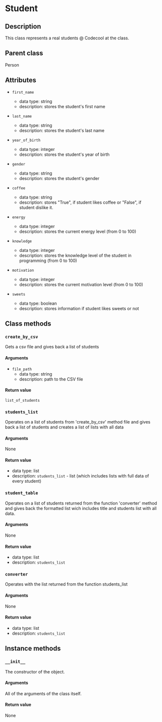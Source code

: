 # Student

## Description
This class represents a real students @ Codecool at the class.

## Parent class
Person

## Attributes
  

* ```first_name```
  * data type: string
  * description: stores the student's first name

* ```last_name```
  * data type: string
  * description: stores the student's last name

* ```year_of_birth```
  * data type: integer
  * description: stores the student's year of birth   
  
* ```gender```
  * data type: string
  * description: stores the student's gender

* ```coffee```
  * data type: string
  * description: stores "True", if student likes coffee or "False", if student dislike it.

* ```energy```
  * data type: integer
  * description: stores the current energy level (from 0 to 100)

* ```knowledge```
  * data type: integer
  * description: stores the knowledge level of the student in programming (from 0 to 100)

* ```motivation```
   * data type: integer
   * description: stores the current motivation level (from 0 to 100)

* ```sweets```
  * data type: boolean
  * description: stores information if student likes sweets or not



## Class methods

### ```create_by_csv```

Gets a csv file and gives back a list of students

#### Arguments
* ```file_path```
  * data type: string
  * description: path to the CSV file

#### Return value

```list_of_students```


### ```students_list```

Operates on a list of students from 'create_by_csv' method file and gives back a list of 
students and creates a list of lists with all data

#### Arguments
   None

#### Return value

  * data type: list
  * description: ```students_list``` - list (which includes lists with full data of every student)


### ```student_table```

Operates on a list of students returned from the function 'converter' method and gives back the formatted list wich includes
title and students list with all data.

#### Arguments
   None

#### Return value

  * data type: list
  * description: ```students_list```



### ```converter```
Operates with the list returned from the function students_list 

#### Arguments
   None

#### Return value

  * data type: list
  * description: ```students_list```


## Instance methods

### ```__init__```
The constructor of the object.

#### Arguments

All of the arguments of the class itself.

#### Return value
None
